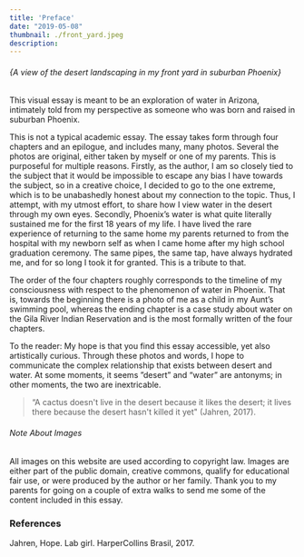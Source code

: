 ```yaml
---
title: 'Preface'
date: "2019-05-08"
thumbnail: ./front_yard.jpeg
description: 
---
```


###### {A view of the desert landscaping in my front yard in suburban Phoenix}

This visual essay is meant to be an exploration of water in Arizona, intimately told from my perspective as someone who was born and raised in suburban Phoenix. 

This is not a typical academic essay. The essay takes form through four chapters and an epilogue, and includes many, many photos. Several the photos are original, either taken by myself or one of my parents. This is purposeful for multiple reasons. Firstly, as the author, I am so closely tied to the subject that it would be impossible to escape any bias I have towards the subject, so in a creative choice, I decided to go to the one extreme, which is to be unabashedly honest about my connection to the topic. Thus, I attempt, with my utmost effort, to share how I view water in the desert through my own eyes. Secondly, Phoenix’s water is what quite literally sustained me for the first 18 years of my life. I have lived the rare experience of returning to the same home my parents returned to from the hospital with my newborn self as when I came home after my high school graduation ceremony. The same pipes, the same tap, have always hydrated me, and for so long I took it for granted. This is a tribute to that.

The order of the four chapters roughly corresponds to the timeline of my consciousness with respect to the phenomenon of water in Phoenix. That is, towards the beginning there is a photo of me as a child in my Aunt’s swimming pool, whereas the ending chapter is a case study about water on the Gila River Indian Reservation and is the most formally written of the four chapters.

To the reader: My hope is that you find this essay accessible, yet also artistically curious. Through these photos and words, I hope to communicate the complex relationship that exists between desert and water. At some moments, it seems ”desert” and  “water” are antonyms; in other moments, the two are inextricable.

<blockquote>
    “A cactus doesn't live in the desert because it likes the desert; it lives there because the desert hasn't killed it yet" (Jahren, 2017).
</blockquote>


###### Note About Images
All images on this website are used according to copyright law. Images are either part of the public domain, creative commons, qualify for educational fair use, or were produced by the author or her family. Thank you to my parents for going on a couple of extra walks to send me some of the content included in this essay.

### References

Jahren, Hope. Lab girl. HarperCollins Brasil, 2017.